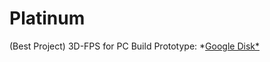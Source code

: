 # Platinum
(Best Project) 3D-FPS for PC
Build Prototype: *[Google Disk*](https://drive.google.com/file/d/1zu9f8eZQViGkVOKGk8xR2NTXi2kmeqOf/view?usp=sharing)
